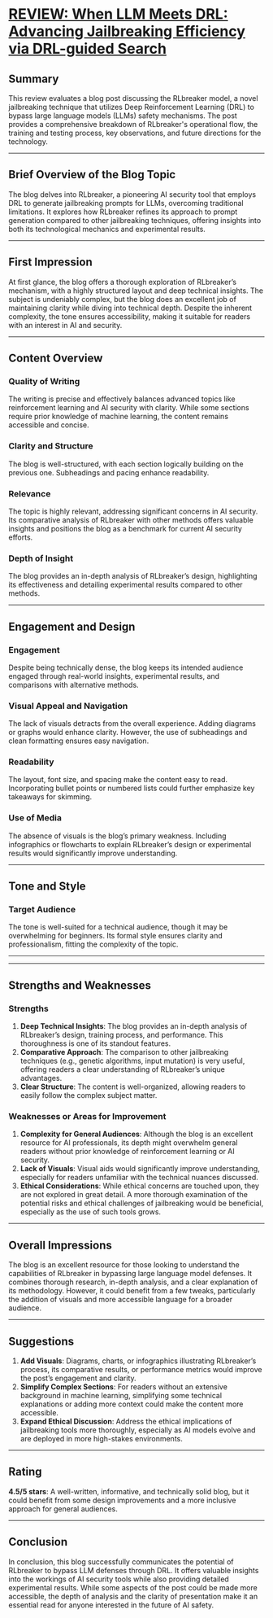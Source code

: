 # [REVIEW: When LLM Meets DRL: Advancing Jailbreaking Efficiency via DRL-guided Search](https://github.com/ferb97/CSE471-Machine-Learning-Assignment/blob/main/1905097_1905101_CSE471_DRL_Guided_Search.md)


## Summary
This review evaluates a blog post discussing the RLbreaker model, a novel jailbreaking technique that utilizes Deep Reinforcement Learning (DRL) to bypass large language models (LLMs) safety mechanisms. The post provides a comprehensive breakdown of RLbreaker's operational flow, the training and testing process, key observations, and future directions for the technology.

---

## Brief Overview of the Blog Topic
The blog delves into RLbreaker, a pioneering AI security tool that employs DRL to generate jailbreaking prompts for LLMs, overcoming traditional limitations. It explores how RLbreaker refines its approach to prompt generation compared to other jailbreaking techniques, offering insights into both its technological mechanics and experimental results.

---

## First Impression
At first glance, the blog offers a thorough exploration of RLbreaker’s mechanism, with a highly structured layout and deep technical insights. The subject is undeniably complex, but the blog does an excellent job of maintaining clarity while diving into technical depth. Despite the inherent complexity, the tone ensures accessibility, making it suitable for readers with an interest in AI and security.

---

## Content Overview

### Quality of Writing
The writing is precise and effectively balances advanced topics like reinforcement learning and AI security with clarity. While some sections require prior knowledge of machine learning, the content remains accessible and concise.

### Clarity and Structure
The blog is well-structured, with each section logically building on the previous one. Subheadings and pacing enhance readability.

### Relevance
The topic is highly relevant, addressing significant concerns in AI security. Its comparative analysis of RLbreaker with other methods offers valuable insights and positions the blog as a benchmark for current AI security efforts.

### Depth of Insight
The blog provides an in-depth analysis of RLbreaker’s design, highlighting its effectiveness and detailing experimental results compared to other methods.

---

## Engagement and Design

### Engagement
Despite being technically dense, the blog keeps its intended audience engaged through real-world insights, experimental results, and comparisons with alternative methods.

### Visual Appeal and Navigation
The lack of visuals detracts from the overall experience. Adding diagrams or graphs would enhance clarity. However, the use of subheadings and clean formatting ensures easy navigation.

### Readability
The layout, font size, and spacing make the content easy to read. Incorporating bullet points or numbered lists could further emphasize key takeaways for skimming.

### Use of Media
The absence of visuals is the blog’s primary weakness. Including infographics or flowcharts to explain RLbreaker’s design or experimental results would significantly improve understanding.

---

## Tone and Style

### Target Audience
The tone is well-suited for a technical audience, though it may be overwhelming for beginners. Its formal style ensures clarity and professionalism, fitting the complexity of the topic.

---
---

## Strengths and Weaknesses

### Strengths
1. **Deep Technical Insights**: The blog provides an in-depth analysis of RLbreaker’s design, training process, and performance. This thoroughness is one of its standout features.
2. **Comparative Approach**: The comparison to other jailbreaking techniques (e.g., genetic algorithms, input mutation) is very useful, offering readers a clear understanding of RLbreaker’s unique advantages.
3. **Clear Structure**: The content is well-organized, allowing readers to easily follow the complex subject matter.

### Weaknesses or Areas for Improvement
1. **Complexity for General Audiences**: Although the blog is an excellent resource for AI professionals, its depth might overwhelm general readers without prior knowledge of reinforcement learning or AI security.
2. **Lack of Visuals**: Visual aids would significantly improve understanding, especially for readers unfamiliar with the technical nuances discussed.
3. **Ethical Considerations**: While ethical concerns are touched upon, they are not explored in great detail. A more thorough examination of the potential risks and ethical challenges of jailbreaking would be beneficial, especially as the use of such tools grows.

---

## Overall Impressions
The blog is an excellent resource for those looking to understand the capabilities of RLbreaker in bypassing large language model defenses. It combines thorough research, in-depth analysis, and a clear explanation of its methodology. However, it could benefit from a few tweaks, particularly the addition of visuals and more accessible language for a broader audience.

---

## Suggestions
1. **Add Visuals**: Diagrams, charts, or infographics illustrating RLbreaker’s process, its comparative results, or performance metrics would improve the post’s engagement and clarity.
2. **Simplify Complex Sections**: For readers without an extensive background in machine learning, simplifying some technical explanations or adding more context could make the content more accessible.
3. **Expand Ethical Discussion**: Address the ethical implications of jailbreaking tools more thoroughly, especially as AI models evolve and are deployed in more high-stakes environments.

---

## Rating
**4.5/5 stars**: A well-written, informative, and technically solid blog, but it could benefit from some design improvements and a more inclusive approach for general audiences.

---

## Conclusion
In conclusion, this blog successfully communicates the potential of RLbreaker to bypass LLM defenses through DRL. It offers valuable insights into the workings of AI security tools while also providing detailed experimental results. While some aspects of the post could be made more accessible, the depth of analysis and the clarity of presentation make it an essential read for anyone interested in the future of AI safety.
